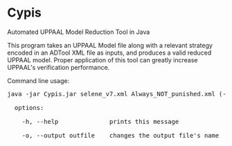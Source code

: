# Cypis
Automated UPPAAL Model Reduction Tool in Java

This program takes an UPPAAL Model file along with a relevant strategy encoded in an ADTool XML file as inputs, and produces a valid reduced UPPAAL model. Proper application of this tool can greatly increase UPPAAL's verification performance.

Command line usage:

<pre>
java -jar Cypis.jar selene_v7.xml Always_NOT_punished.xml (-h | --help | modelfile treefile agentname [options])

  options:
  
    -h, --help              prints this message
    
    -o, --output outfile    changes the output file's name
</pre>
